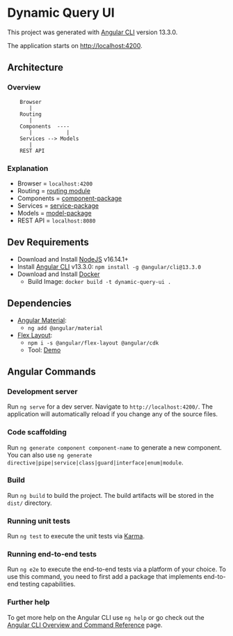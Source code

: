 # Dynamic Query UI

This project was generated with [Angular CLI](https://github.com/angular/angular-cli) version 13.3.0.

The application starts on [http://localhost:4200](http://localhost:4200).

## Architecture

### Overview

```
    Browser
       |
    Routing
       |
    Components  ----
       |           |
    Services --> Models
       |
    REST API
```

### Explanation

* Browser = `localhost:4200`
* Routing = [routing module](src/app/app-routing.module.ts)
* Components = [component-package](src/app/components)
* Services = [service-package](src/app/services)
* Models = [model-package](src/app/models)
* REST API = `localhost:8080`

## Dev Requirements

* Download and Install [NodeJS](https://nodejs.org/) v16.14.1+
* Install [Angular CLI](https://github.com/angular/angular-cli) v13.3.0: `npm install -g @angular/cli@13.3.0`
* Download and Install [Docker](https://docs.docker.com/desktop/windows/install/)
  * Build Image: `docker build -t dynamic-query-ui .`

## Dependencies

* [Angular Material](https://material.angular.io/guide/getting-started):
  * `ng add @angular/material`
* [Flex Layout](https://github.com/angular/flex-layout):
  * `npm i -s @angular/flex-layout @angular/cdk`
  * Tool: [Demo](https://tburleson-layouts-demos.firebaseapp.com/#/docs)

## Angular Commands

### Development server

Run `ng serve` for a dev server. Navigate to `http://localhost:4200/`. The application will automatically reload if you
change any of the source files.

### Code scaffolding

Run `ng generate component component-name` to generate a new component. You can also
use `ng generate directive|pipe|service|class|guard|interface|enum|module`.

### Build

Run `ng build` to build the project. The build artifacts will be stored in the `dist/` directory.

### Running unit tests

Run `ng test` to execute the unit tests via [Karma](https://karma-runner.github.io).

### Running end-to-end tests

Run `ng e2e` to execute the end-to-end tests via a platform of your choice. To use this command, you need to first add a
package that implements end-to-end testing capabilities.

### Further help

To get more help on the Angular CLI use `ng help` or go check out
the [Angular CLI Overview and Command Reference](https://angular.io/cli) page.
